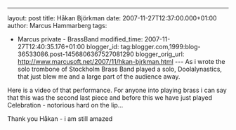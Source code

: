 ---
layout: post
title: Håkan Björkman
date: 2007-11-27T12:37:00.000+01:00
author: Marcus Hammarberg
tags:
  - Marcus private - BrassBand
modified_time: 2007-11-27T12:40:35.176+01:00
blogger_id: tag:blogger.com,1999:blog-36533086.post-1456806367527081290
blogger_orig_url: http://www.marcusoft.net/2007/11/hkan-bjrkman.html ---
As i wrote the solo trombone of Stockholm Brass Band played a solo,
Doolalynastics, that just blew me and a large part of the audience
away.

Here is a video of that performance. For anyone into playing brass i can
say that this was the second last piece and before this we have just
played Celebration - notorious hard on the lip...
<div align="left">

Thank you Håkan - i am still amazed

</div>
